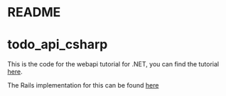 # README

# todo_api_csharp

This is the code for the webapi tutorial for .NET, you can find the tutorial [here](https://docs.microsoft.com/en-us/aspnet/core/tutorials/first-web-api?view=aspnetcore-6.0&tabs=visual-studio).

The Rails implementation for this can be found [here](https://github.com/erayalkis/todo_api_rails)
